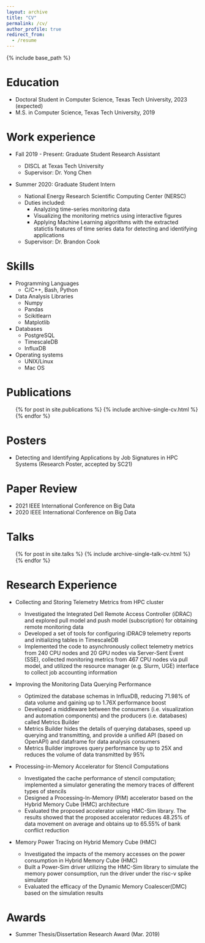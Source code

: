 ```yaml
---
layout: archive
title: "CV"
permalink: /cv/
author_profile: true
redirect_from:
  - /resume
---
```


{% include base_path %}

Education
======
* Doctoral Student in Computer Science, Texas Tech University, 2023 (expected) 
* M.S. in Computer Science, Texas Tech University, 2019
  
Work experience
======
* Fall 2019 - Present: Graduate Student Research Assistant
  * DISCL at Texas Tech University
  <!-- * Duties included:  -->
  * Supervisor: Dr. Yong Chen

* Summer 2020: Graduate Student Intern
  * National Energy Research Scientific Computing Center (NERSC)
  * Duties included: 
    * Analyzing time-series monitoring data
    * Visualizing the monitoring metrics using interactive figures
    * Applying Machine Learning algorithms with the extracted statictis features of time series data for detecting and identifying applications
  * Supervisor: Dr. Brandon Cook

Skills
======
* Programming Languages
  * C/C++, Bash, Python
* Data Analysis Libraries
  * Numpy
  * Pandas
  * Scikitlearn
  * Matplotlib
* Databases
  * PostgreSQL
  * TimescaleDB
  * InfluxDB
* Operating systems
  * UNIX/Linux
  * Mac OS
  
Publications
======
  <ul>{% for post in site.publications %}
    {% include archive-single-cv.html %}
  {% endfor %}</ul>
  
Posters
======
* Detecting and Identifying Applications by Job Signatures in HPC Systems (Research Poster, accepted by SC21)

<!-- Teaching
======
  <ul>{% for post in site.teaching %}
    {% include archive-single-cv.html %}
  {% endfor %}</ul> -->
  
Paper Review
======
- 2021 IEEE International Conference on Big Data
- 2020 IEEE International Conference on Big Data

Talks
======
  <ul>{% for post in site.talks %}
    {% include archive-single-talk-cv.html %}
  {% endfor %}</ul>

Research Experience
======
* Collecting and Storing Telemetry Metrics from HPC cluster
  * Investigated the Integrated Dell Remote Access Controller (iDRAC) and explored pull model and push model (subscription) for obtaining remote monitoring data
  * Developed a set of tools for configuring iDRAC9 telemetry reports and initializing tables in TimescaleDB
  * Implemented the code to asynchronously collect telemetry metrics from 240 CPU nodes and 20 GPU nodes via Server-Sent Event (SSE), collected monitoring metrics from 467 CPU nodes via pull model, and utilized the resource manager (e.g. Slurm, UGE) interface to collect job accounting information

* Improving the Monitoring Data Querying Performance
  * Optimized the database schemas in InfluxDB, reducing 71.98% of data volume and gaining up to 1.76X performance boost
  * Developed a middleware between the consumers (i.e. visualization and automation components) and the producers (i.e. databases) called Metrics Builder
  * Metrics Builder hides the details of querying databases, speed up querying and transmitting, and provide a unified API (based on OpenAPI) and dataframe for data analysis consumers
  * Metrics Builder improves query performance by up to 25X and reduces the volume of data transmitted by 95%

* Processing-in-Memory Accelerator for Stencil Computations
  * Investigated the cache performance of stencil computation; implemented a simulator generating the memory traces of different types of stencils
  * Designed a Processing-In-Memory (PIM) accelerator based on the Hybrid Memory Cube (HMC) architecture
  * Evaluated the proposed accelerator using HMC-Sim library. The results showed that the proposed accelerator reduces 48.25% of data movement on average and obtains up to 65.55% of bank conflict reduction

* Memory Power Tracing on Hybrid Memory Cube (HMC)
  * Investigated the impacts of the memory accesses on the power consumption in Hybrid Memory Cube (HMC)
  * Built  a  Power-Sim  driver  utilizing  the  HMC-Sim  library  to  simulate  the  memory  power  consumption, run the driver under the risc-v spike simulator
  * Evaluated the efficacy of the Dynamic Memory Coalescer(DMC) based on the simulation results

Awards
======
* Summer Thesis/Dissertation Research Award (Mar. 2019)
<!-- Service and leadership
====== -->
